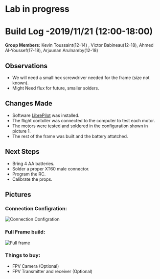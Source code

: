   # Lab in progress
  # Build Log -2019/11/21  (12:00-18:00)
    
   **Group Members:**  Kevin Toussaint(12-14) , Victor Babineau(12-18), Ahmed Al-Youssef(17-18), Arjuunan Arulnamby(12-18)
  
   ## Observations
    
   * We will need a small hex screwdriver needed for the frame (size not known).
   * Might Need flux for future, smaller solders.
   
    
   ## Changes Made
    
   * Software [LibrePilot](https://librepilot.atlassian.net/wiki/spaces/LPDOC/pages/4128780/Downloads "Libre Pilot") was installed.
   * The flight contoller was connected to the computer to test each motor.
   * The motors were tested and soldered in the configuration shown in picture 1.
   * The rest of the frame was built and the battery attatched.
   
   ## Next Steps
   * Bring 4 AA batteries.
   * Solder a proper XT60 male connector.
   * Program the RC.
   * Calibrate the props.

   ## Pictures
   
   ### Connection Configration:
    
   ![Connection Configration]( https://github.com/uOttawaDrone/drone-fall-2019/blob/master/docs/Lab%20Picture/connection%20diagram.png "Connection Configration")
   
   ### Full Frame build: 

  ![Full frame](https://github.com/uOttawaDrone/drone-fall-2019/upload/master/docs/Lab%20Picture "Full frame")
   
   ### Things to buy:
   * FPV Camera (Optional)
   * FPV Transmitter and receiver (Optional)  
